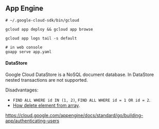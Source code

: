 App Engine
-

````
# ~/.google-cloud-sdk/bin/gcloud

gcloud app deploy && gcloud app browse

gcloud app logs tail -s default
````

````
# in web console
goapp serve app.yaml
````

#### DataStore

Google Cloud DataStore is a NoSQL document database.
In DataStore nested transactions are not supported.

Disadvantages:

* `FIND ALL WHERE id IN (1, 2)`, `FIND ALL WHERE id = 1 OR id = 2`.
* [How delete element from array](https://monosnap.com/file/YrQHARwcRPAEagaNfoKeMhh1o1bsnZ).

https://cloud.google.com/appengine/docs/standard/go/building-app/authenticating-users
